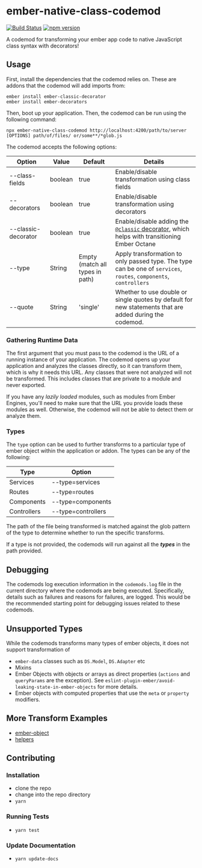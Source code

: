 # ember-native-class-codemod

[![Build Status](https://travis-ci.org/ember-codemods/ember-native-class-codemod.svg?branch=master)](https://travis-ci.org/ember-codemods/ember-native-class-codemod)
[![npm version](https://badge.fury.io/js/ember-native-class-codemod.svg)](https://badge.fury.io/js/ember-native-class-codemod)

A codemod for transforming your ember app code to native JavaScript class syntax
with decorators!

## Usage

First, install the dependencies that the codemod relies on. These are
addons that the codemod will add imports from:

```
ember install ember-classic-decorator
ember install ember-decorators 
```

Then, boot up your application. Then, the codemod can be run using the
following command:

```
npx ember-native-class-codemod http://localhost:4200/path/to/server [OPTIONS] path/of/files/ or/some**/*glob.js
```

The codemod accepts the following options:

| Option              | Value   | Default                         | Details                                                                                                                                          |
| ------------------- | ------- | ------------------------------- | ------------------------------------------------------------------------------------------------------------------------------------------------ |
| --class-fields      | boolean | true                            | Enable/disable transformation using class fields                                                                                                 |
| --decorators        | boolean | true                            | Enable/disable transformation using decorators                                                                                                   |
| --classic-decorator | boolean | true                            | Enable/disable adding the [`@classic` decorator](https://github.com/pzuraq/ember-classic-decorator), which helps with transitioning Ember Octane |
| --type              | String  | Empty (match all types in path) | Apply transformation to only passed type. The type can be one of `services`, `routes`, `components`, `controllers`                               |
| --quote             | String  | 'single'                        | Whether to use double or single quotes by default for new statements that are added during the codemod.                                          |

### Gathering Runtime Data

The first argument that you must pass to the codemod is the URL of a running
instance of your application. The codemod opens up your application and analyzes
the classes directly, so it can transform them, which is why it needs this URL.
Any classes that were not analyzed will not be transformed. This includes
classes that are private to a module and never exported.

If you have any _lazily loaded_ modules, such as modules from Ember Engines,
you'll need to make sure that the URL you provide loads these modules as well.
Otherwise, the codemod will not be able to detect them or analyze them.

### Types

The `type` option can be used to further transforms to a particular type of
ember object within the application or addon. The types can be any of the
following:

| Type        | Option             |
| ----------- | ------------------ |
| Services    | --type=services    |
| Routes      | --type=routes      |
| Components  | --type=components  |
| Controllers | --type=controllers |

The path of the file being transformed is matched against the glob pattern of
the type to determine whether to run the specific transforms.

If a type is not provided, the codemods will run against all the **_types_** in
the path provided.

## Debugging

The codemods log execution information in the `codemods.log` file in the current
directory where the codemods are being executed. Specifically, details such as
failures and reasons for failures, are logged. This would be the recommended
starting point for debugging issues related to these codemods.

## Unsupported Types

While the codemods transforms many types of ember objects, it does not support
transformation of

- `ember-data` classes such as `DS.Model`, `DS.Adapter` etc
- Mixins
- Ember Objects with objects or arrays as direct properties (`actions` and
  `queryParams` are the exception). See `eslint-plugin-ember/avoid-leaking-state-in-ember-objects`
  for more details.
- Ember objects with computed properties that use the `meta` or `property`
  modifiers.

## More Transform Examples

<!--TRANSFORMS_START-->

- [ember-object](transforms/ember-object/README.md)
- [helpers](transforms/helpers/README.md)
  <!--TRANSFORMS_END-->

## Contributing

### Installation

- clone the repo
- change into the repo directory
- `yarn`

### Running Tests

- `yarn test`

### Update Documentation

- `yarn update-docs`
